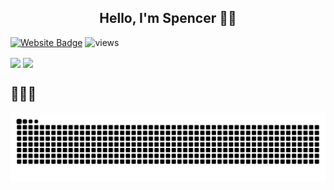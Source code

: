 <!--
**HoveringGoat/HoveringGoat** is a ✨ _special_ ✨ repository because its `README.md` (this file) appears on your GitHub profile.
Here are some ideas to get you started:

- 🔭 I’m currently working on ...
- 🌱 I’m currently learning ...
- 👯 I’m looking to collaborate on ...
- 🤔 I’m looking for help with ...
- 💬 Ask me about ...
- 📫 How to reach me: ...
- 😄 Pronouns: ...
- ⚡ Fun fact: ...

<img align="top" width = "460" src="https://github-readme-stats.vercel.app/api/wakatime?username=HoveringGoat" />
-->

<h2 align="center" color="blue">Hello, I'm Spencer 👨‍💻</h2>

[![Website Badge](https://img.shields.io/badge/HoveringGoat.io-3b5998?style=flat-square&logo=icloud&logoColor=white)](https://hoveringgoat.github.io/)
![views](https://visitor-badge.laobi.icu/badge?page_id=hoveringgoat.github.io)

<img align="center" src="https://github-readme-stats-three-mu-63.vercel.app/api?username=hoveringgoat&count_private=true" />

<img align="center" src="https://github-readme-stats-three-mu-63.vercel.app/api/top-langs/?username=hoveringgoat&exclude_repo=FlabbyBird&hide=css" />

## 🐍🐍🐍  
![snek gif](https://github.com/hoveringgoat/hoveringgoat/blob/output/github-snek-dark.svg)

